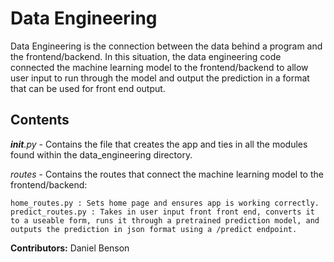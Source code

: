# Data Engineering

Data Engineering is the connection between the data behind a program and the frontend/backend. In this situation, the data engineering code connected the machine learning model to the frontend/backend to allow user input to run through the model and output the prediction in a format that can be used for front end output.

## Contents
*__init__.py* - Contains the file that creates the app and ties in all the modules found within the data_engineering directory.

*routes* - Contains the routes that connect the machine learning model to the frontend/backend:
```
home_routes.py : Sets home page and ensures app is working correctly.
predict_routes.py : Takes in user input front front end, converts it to a useable form, runs it through a pretrained prediction model, and outputs the prediction in json format using a /predict endpoint. 
```

**Contributors:**
Daniel Benson